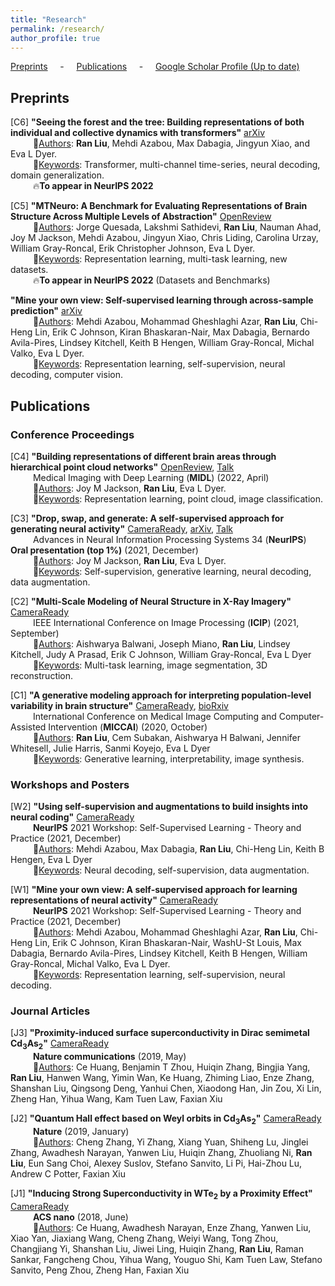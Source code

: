 ```yaml
---
title: "Research"
permalink: /research/
author_profile: true
---
```


[Preprints](#preps) &nbsp; &nbsp; - &nbsp; &nbsp; [Publications](#pubs) &nbsp; &nbsp; - &nbsp; &nbsp; [Google Scholar Profile (Up to date)](https://scholar.google.com/citations?user=vBEAxZgAAAAJ&hl=en)

<h2 id="preps">
Preprints
</h2>

[C6] **"Seeing the forest and the tree: Building representations of both individual and collective dynamics with transformers"** [arXiv](https://arxiv.org/pdf/2206.06131.pdf) \
&emsp; &emsp; 👤<u>Authors</u>: **Ran Liu**, Mehdi Azabou, Max Dabagia, Jingyun Xiao, and Eva L Dyer. \
&emsp; &emsp; 🔑<u>Keywords</u>: Transformer, multi-channel time-series, neural decoding, domain generalization. \
&emsp; &emsp; 🔥**To appear in NeurIPS 2022**

[C5] **"MTNeuro: A Benchmark for Evaluating Representations of Brain Structure Across Multiple Levels of Abstraction"** [OpenReview](https://openreview.net/pdf?id=5xuowSQ17vy) \
&emsp; &emsp; 👤<u>Authors</u>: Jorge Quesada, Lakshmi Sathidevi, **Ran Liu**, Nauman Ahad, Joy M Jackson, Mehdi Azabou, Jingyun Xiao, Chris Liding, Carolina Urzay, William Gray-Roncal, Erik Christopher Johnson, Eva L Dyer. \
&emsp; &emsp; 🔑<u>Keywords</u>: Representation learning, multi-task learning, new datasets. \
&emsp; &emsp; 🔥**To appear in NeurIPS 2022** (Datasets and Benchmarks)

**"Mine your own view: Self-supervised learning through across-sample prediction"** [arXiv](https://arxiv.org/pdf/2102.10106.pdf) \
&emsp; &emsp; 👤<u>Authors</u>: Mehdi Azabou, Mohammad Gheshlaghi Azar, **Ran Liu**, Chi-Heng Lin, Erik C Johnson, Kiran Bhaskaran-Nair, Max Dabagia, Bernardo Avila-Pires, Lindsey Kitchell, Keith B Hengen, William Gray-Roncal, Michal Valko, Eva L Dyer. \
&emsp; &emsp; 🔑<u>Keywords</u>: Representation learning, self-supervision, neural decoding, computer vision.



<h2 id="pubs">
Publications
</h2>

### Conference Proceedings

[C4] **"Building representations of different brain areas through hierarchical point cloud networks"** [OpenReview](https://openreview.net/pdf?id=3GeifJ_GCg0), [Talk](https://2022.midl.io/papers/d_s_3) \
&emsp; &emsp; Medical Imaging with Deep Learning (**MIDL**) (2022, April) \
&emsp; &emsp; 👤<u>Authors</u>: Joy M Jackson, **Ran Liu**, Eva L Dyer. \
&emsp; &emsp; 🔑<u>Keywords</u>: Representation learning, point cloud, image classification.

[C3] **"Drop, swap, and generate: A self-supervised approach for generating neural activity"** [CameraReady](https://proceedings.neurips.cc/paper/2021/file/58182b82110146887c02dbd78719e3d5-Paper.pdf), [arXiv](https://arxiv.org/pdf/2111.02338.pdf), [Talk](https://slideslive.com/38968190/drop-swap-and-generate-a-selfsupervised-approach-for-generating-neural-activity?ref=recommended) \
&emsp; &emsp; Advances in Neural Information Processing Systems 34 (**NeurIPS**) **Oral presentation (top 1%)** (2021, December) \
&emsp; &emsp; 👤<u>Authors</u>: Joy M Jackson, **Ran Liu**, Eva L Dyer. \
&emsp; &emsp; 🔑<u>Keywords</u>: Self-supervision, generative learning, neural decoding, data augmentation.

[C2] **"Multi-Scale Modeling of Neural Structure in X-Ray Imagery"** [CameraReady](https://ieeexplore.ieee.org/stamp/stamp.jsp?arnumber=9506174) \
&emsp; &emsp; IEEE International Conference on Image Processing (**ICIP**) (2021, September) \
&emsp; &emsp; 👤<u>Authors</u>: Aishwarya Balwani, Joseph Miano, **Ran Liu**, Lindsey Kitchell, Judy A Prasad, Erik C Johnson, William Gray-Roncal, Eva L Dyer \
&emsp; &emsp; 🔑<u>Keywords</u>: Multi-task learning, image segmentation, 3D reconstruction.

[C1] **"A generative modeling approach for interpreting population-level variability in brain structure"** [CameraReady](https://link.springer.com/chapter/10.1007/978-3-030-59722-1_25), [bioRxiv](https://www.biorxiv.org/content/10.1101/2020.06.04.134635v1.full.pdf) \
&emsp; &emsp; International Conference on Medical Image Computing and Computer-Assisted Intervention (**MICCAI**) (2020, October) \
&emsp; &emsp; 👤<u>Authors</u>: **Ran Liu**, Cem Subakan, Aishwarya H Balwani, Jennifer Whitesell, Julie Harris, Sanmi Koyejo, Eva L Dyer \
&emsp; &emsp; 🔑<u>Keywords</u>: Generative learning, interpretability, image synthesis.

### Workshops and Posters

[W2] **"Using self-supervision and augmentations to build insights into neural coding"** [CameraReady](https://sslneurips21.github.io/files/CameraReady/neural_ssl_workshop.pdf) \
&emsp; &emsp; **NeurIPS** 2021 Workshop: Self-Supervised Learning - Theory and Practice (2021, December) \
&emsp; &emsp; 👤<u>Authors</u>: Mehdi Azabou, Max Dabagia, **Ran Liu**, Chi-Heng Lin, Keith B Hengen, Eva L Dyer \
&emsp; &emsp; 🔑<u>Keywords</u>: Neural decoding, self-supervision, data augmentation.

[W1] **"Mine your own view: A self-supervised approach for learning representations of neural activity"** [CameraReady](https://sslneurips21.github.io/files/CameraReady/MYOW_NeurIPS_Workshop_SSL_2.pdf) \
&emsp; &emsp; **NeurIPS** 2021 Workshop: Self-Supervised Learning - Theory and Practice (2021, December) \
&emsp; &emsp; 👤<u>Authors</u>: Mehdi Azabou, Mohammad Gheshlaghi Azar, **Ran Liu**, Chi-Heng Lin, Erik C Johnson, Kiran Bhaskaran-Nair, WashU-St Louis, Max Dabagia, Bernardo Avila-Pires, Lindsey Kitchell, Keith B Hengen, William Gray-Roncal, Michal Valko, Eva L Dyer. \
&emsp; &emsp; 🔑<u>Keywords</u>: Representation learning, self-supervision, neural decoding.


### Journal Articles

[J3] **"Proximity-induced surface superconductivity in Dirac semimetal Cd<sub>3</sub>As<sub>2</sub>"** [CameraReady](https://www.nature.com/articles/s41467-019-10233-w) \
&emsp; &emsp; **Nature communications** (2019, May) \
&emsp; &emsp; 👤<u>Authors</u>: Ce Huang, Benjamin T Zhou, Huiqin Zhang, Bingjia Yang, **Ran Liu**, Hanwen Wang, Yimin Wan, Ke Huang, Zhiming Liao, Enze Zhang, Shanshan Liu, Qingsong Deng, Yanhui Chen, Xiaodong Han, Jin Zou, Xi Lin, Zheng Han, Yihua Wang, Kam Tuen Law, Faxian Xiu

[J2] **"Quantum Hall effect based on Weyl orbits in Cd<sub>3</sub>As<sub>2</sub>"** [CameraReady](https://www.nature.com/articles/s41586-018-0798-3) \
&emsp; &emsp; **Nature** (2019, January) \
&emsp; &emsp; 👤<u>Authors</u>: Cheng Zhang, Yi Zhang, Xiang Yuan, Shiheng Lu, Jinglei Zhang, Awadhesh Narayan, Yanwen Liu, Huiqin Zhang, Zhuoliang Ni, **Ran Liu**, Eun Sang Choi, Alexey Suslov, Stefano Sanvito, Li Pi, Hai-Zhou Lu, Andrew C Potter, Faxian Xiu

[J1] **"Inducing Strong Superconductivity in WTe<sub>2</sub> by a Proximity Effect"** [CameraReady](https://pubs.acs.org/doi/abs/10.1021/acsnano.8b03102) \
&emsp; &emsp; **ACS nano** (2018, June) \
&emsp; &emsp; 👤<u>Authors</u>: Ce Huang, Awadhesh Narayan, Enze Zhang, Yanwen Liu, Xiao Yan, Jiaxiang Wang, Cheng Zhang, Weiyi Wang, Tong Zhou, Changjiang Yi, Shanshan Liu, Jiwei Ling, Huiqin Zhang, **Ran Liu**, Raman Sankar, Fangcheng Chou, Yihua Wang, Youguo Shi, Kam Tuen Law, Stefano Sanvito, Peng Zhou, Zheng Han, Faxian Xiu
